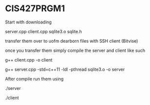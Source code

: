 # CIS427PRGM1

Start with downloading 

server.cpp
client.cpp
sqlite3.o
sqlite.h

transfer them over to uofm dearborn files with SSH client (Bitvise)

once you transfer them simply compile the server and client like such

g++ client.cpp -o client

g++ server.cpp -std=c++11 -ldl -pthread sqlite3.o -o server

After compile run them using

./server

./client
